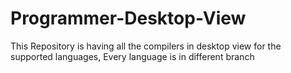 # Programmer-Desktop-View
This Repository is having all the compilers in desktop view for the supported languages, Every language is in different branch
